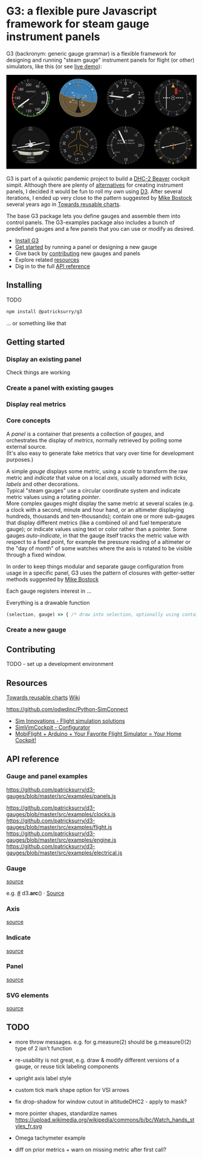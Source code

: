 # G3: a flexible pure Javascript framework for steam gauge instrument panels

G3 (backronym: generic gauge grammar) is a flexible framework for designing and
running "steam gauge" instrument panels for flight (or other) simulators, like this
(or see [live demo](https://patricksurry.github.io/)):

![flight panel screenshot](doc/flightpanel.png)

G3 is part of a quixotic pandemic project to build a
[DHC-2 Beaver](https://en.wikipedia.org/wiki/De_Havilland_Canada_DHC-2_Beaver)
cockpit simpit.
Although there are plenty of [alternatives](#resources)
for creating instrument panels,
I decided it would be fun to roll my own using [D3](https://d3js.org/).
After several iterations, I ended up very close to
the pattern suggested by
[Mike Bostock](https://bost.ocks.org/mike/)
several years ago in
[Towards reusable charts](https://bost.ocks.org/mike/chart/).

The base G3 package lets you define gauges and assemble them into control panels.
The G3-examples package also includes a bunch of predefined gauges and a few panels
that you can use or modify as desired.

- [Install G3](#installing)
- [Get started](#getting-started) by running a panel or designing a new gauge
- Give back by [contributing](#contributing) new gauges and panels
- Explore related [resources](#resources)
- Dig in to the full [API reference](#api-reference)

## Installing

TODO

```bash
npm install @patricksurry/g3
```

... or something like that

## Getting started

### Display an existing panel

Check things are working

### Create a panel with existing gauges

### Display real metrics

### Core concepts

A *panel* is a container that presents a collection of *gauges*, 
and orchestrates the display of *metrics*,
normally retrieved by polling some external source.  
(It's also easy to generate fake metrics that vary over time for development purposes.)

A simple *gauge* displays some *metric*, 
using a *scale* to transform the raw metric 
and *indicate* that value on a local *axis*,
usually adorned with *ticks*, *labels* and other decorations.   
Typical "steam gauges" use a circular coordinate system and indicate
metric values using a rotating *pointer*.  
More complex gauges might display the same metric at several scales
(e.g. a clock with a second, minute and hour hand,
or an altimeter displaying hundreds, thousands and ten-thousands);
contain one or more sub-gauges that display different metrics
(like a combined oil and fuel temperature gauge);
or indicate values using text or color rather than a pointer.
Some gauges *auto-indicate*, in that the gauge itself 
tracks the metric value with respect to a fixed point, 
for example the pressure reading of a altimeter 
or the "day of month" of some watches
where the axis is rotated to be visible through a fixed window.

In order to keep things modular and separate gauge configuration
from usage in a specific panel, 
G3 uses the pattern of closures with getter-setter methods
suggested by [Mike Bostock](https://bost.ocks.org/mike/chart/)

Each gauge registers interest in ...


Everything is a drawable function

```js
(selection, gauge) => { /* draw into selection, optionally using containing gauge information */}
```

### Create a new gauge

## Contributing

TODO - set up a development environment


## Resources

[Towards reusable charts](https://bost.ocks.org/mike/chart/a)
[Wiki](https://github.com/patricksurry/d3-gauges/wiki)



https://github.com/odwdinc/Python-SimConnect

- [Sim Innovations - Flight simulation solutions](https://siminnovations.com/)
- [SimVimCockpit - Configurator](https://simvim.com/)
- [MobiFlight + Arduino + Your Favorite Flight Simulator = Your Home Cockpit!](https://www.mobiflight.com/en/index.html)




## API reference

### Gauge and panel examples

https://github.com/patricksurry/d3-gauges/blob/master/src/examples/panels.js

https://github.com/patricksurry/d3-gauges/blob/master/src/examples/clocks.js
https://github.com/patricksurry/d3-gauges/blob/master/src/examples/flight.js
https://github.com/patricksurry/d3-gauges/blob/master/src/examples/engine.js
https://github.com/patricksurry/d3-gauges/blob/master/src/examples/electrical.js

### Gauge

[source](https://github.com/patricksurry/d3-gauges/blob/master/src/gauge.js)

e.g.
<a name="arc" href="#arc">#</a> d3.<b>arc</b>() · [Source](https://github.com/d3/d3-shape/blob/master/src/arc.js)


### Axis

[source](https://github.com/patricksurry/d3-gauges/blob/master/src/axis.js)

### Indicate

[source](https://github.com/patricksurry/d3-gauges/blob/master/src/indicate.js)

### Panel

[source](https://github.com/patricksurry/d3-gauges/blob/master/src/panel.js)

### SVG elements

[source](https://github.com/patricksurry/d3-gauges/blob/master/src/common.js)


## TODO

- more throw messages. e.g. for g.measure(2) should be g.measure()(2) type of 2 isn't function

- re-usability is not great, e.g. draw & modify different versions of a gauge, or reuse tick labeling components

- upright axis label style

- custom tick mark shape option for VSI arrows

- fix drop-shadow for window cutout in altitudeDHC2 - apply to mask?

- more pointer shapes, standardize names https://upload.wikimedia.org/wikipedia/commons/b/bc/Watch_hands_styles_fr.svg

- Omega tachymeter example

- diff on prior metrics + warn on missing metric after first call?
